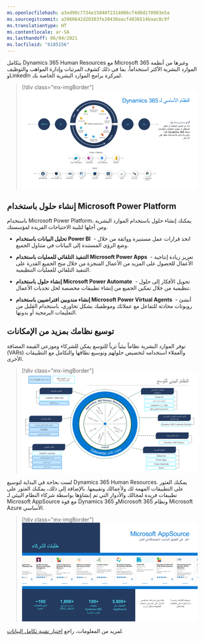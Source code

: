 ```yaml
---
ms.openlocfilehash: a3ed99c7734e15040f2314006cf4d0d178903e5a
ms.sourcegitcommit: a3960642d20383fe20430aacf4036514baac8c9f
ms.translationtype: HT
ms.contentlocale: ar-SA
ms.lasthandoff: 06/04/2021
ms.locfileid: "6185156"
---
```

يتكامل Dynamics 365 Human Resources مع Microsoft 365 وغيرها من أنظمة الموارد البشرية الأكثر استخداماً، بما في ذلك كشوف المرتبات وإدارة المواهب والتوظيف وLinkedIn لمركزة برامج الموارد البشرية الخاصة بك.

> [!div class="mx-imgBorder"]
> [![رسم توضيحي للنظام الأساسي لـ Dynamics 365.](../media/platform-c.png)](../media/platform-c.png#lightbox)

## <a name="create-solutions-with-microsoft-power-platform"></a>إنشاء حلول باستخدام Microsoft Power Platform

باستخدام Microsoft Power Platform، يمكنك إنشاء حلول باستخدام الموارد البشرية ومن أجلها لتلبية الاحتياجات الفريدة لمؤسستك.

-   **تحليل البيانات باستخدام Power BI**  - اتخذ قرارات عمل مستنيرة وواثقة من خلال وضع الرؤى المستندة إلى البيانات في متناول الجميع.

-   **التنفيذ التلقائي للعمليات باستخدام Microsoft Power Apps**  - تعزيز زيادة إنتاجية الأعمال للحصول على المزيد من الأعمال المنجزة من خلال منح الجميع القدرة على التنفيذ التلقائي للعمليات التنظيمية.

-   **إنشاء حلول باستخدام Microsoft Power Automate**  - تحويل الأفكار إلى حلول تنظيمية من خلال تمكين الجميع من إنشاء تطبيقات مخصصة لحل تحديات الأعمال.

-   **إنشاء مندوبين افتراضيين باستخدام Microsoft Power Virtual Agents**  - أنشئ روبوتات محادثة للتفاعل مع عملائك وموظفيك بشكل تحاوري، باستخدام القليل من التعليمات البرمجية أو بدونها.

## <a name="extend-your-system-with-more-capabilities"></a>توسيع نظامك بمزيد من الإمكانات

توفر الموارد البشرية نظاماً بيئياً ثرياً للتوسع يمكن للشركاء وموزعي القيمة المضافة (VARs) والعملاء استخدامه لتخصيص حلولهم وتوسيع نطاقها والتكامل مع التطبيقات الأخرى.

> [!div class="mx-imgBorder"]
> [![Dynamics 365 Human Resourcesالنظم البيئي للتوسع.](../media/extensibility-ecosystem-c.png)](../media/extensibility-ecosystem-c.png#lightbox)

لست بحاجة في البداية لتوسيع Dynamics 365 Human Resources. يمكنك العثور على التطبيقات المهمة لك ولأعمالك وتقييمها. بالإضافة إلى ذلك، يمكنك العثور على تطبيقات فريدة لمجالك والأدوار التي تم إنشاؤها بواسطة شركاء النظام البيئي لـ Microsoft AppSource مع قوة Dynamics 365 وMicrosoft 365 ونظام Microsoft Azure الأساسي.

> [!div class="mx-imgBorder"]
> [![مثال على تطبيقات شركاء Microsoft AppSource للموارد البشرية](../media/partner-apps-ss.png)](../media/partner-apps-ss.png#lightbox)

لمزيد من المعلومات، راجع [اختيار تقنية تكامل البيانات](https://docs.microsoft.com/dynamics365/human-resources/hr-admin-integration-choose-technology/?azure-portal=true).
